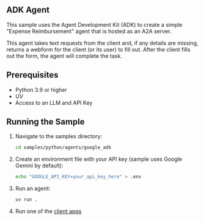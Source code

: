 ## ADK Agent

This sample uses the Agent Development Kit (ADK) to create a simple "Expense Reimbursement" agent that is hosted as an A2A server.

This agent takes text requests from the client and, if any details are missing, returns a webform for the client (or its user) to fill out. After the client fills out the form, the agent will complete the task.

## Prerequisites

- Python 3.9 or higher
- UV
- Access to an LLM and API Key


## Running the Sample

1. Navigate to the samples directory:
    ```bash
    cd samples/python/agents/google_adk
    ```
2. Create an environment file with your API key (sample uses Google Gemini by default):
    ```bash
    echo "GOOGLE_API_KEY=your_api_key_here" > .env
    ```
3. Run an agent:
    ```bash
    uv run .
    ```
4. Run one of the [client apps](/samples/python/hosts/README.md)
